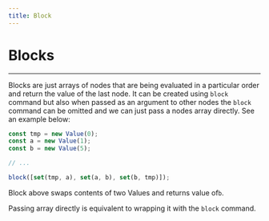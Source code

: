```yaml
---
title: Block
---
```


# Blocks

---

Blocks are just arrays of nodes that are being evaluated in a particular order and return the value of the last node. It can be created using `block` command but also when passed as an argument to other nodes the `block` command can be omitted and we can just pass a nodes array directly. See an example below:

```js
const tmp = new Value(0);
const a = new Value(1);
const b = new Value(5);

// ...

block([set(tmp, a), set(a, b), set(b, tmp)]);
```

Block above swaps contents of two Values and returns value of`b`.

Passing array directly is equivalent to wrapping it with the `block` command.
